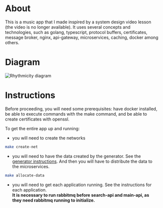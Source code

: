 # About

This is a music app that I made inspired by a system design video lesson (the video is no longer available). It uses several concepts and technologies, such as golang, typescript, protocol buffers, certificates, message broker, nginx, api-gateway, microservices, caching, docker among others.

# Diagram

![Rhythmicity diagram](https://github.com/user-attachments/assets/56c4857c-e97a-43ce-a0eb-be431d3f7465)

# Instructions

Before proceeding, you will need some prerequisites: have docker installed, be able to execute commands with the make command, and be able to create certificates with openssl.

To get the entire app up and running:

- you will need to create the networks

```bash
make create-net
```

- you will need to have the data created by the generator. See the [generator instructions](<!-- TODO: Add Link -->). And then you will have to distribute the data to the microservices.

```bash
make allocate-data
```

- you will need to get each application running. See the instructions for each application.<br/>
  **It is necessary to run rabbitmq before search-api and main-api, as they need rabbitmq running to initialize.**
